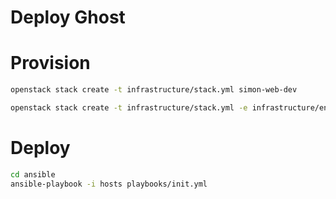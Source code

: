 # Deploy Ghost

# Provision

```bash
openstack stack create -t infrastructure/stack.yml simon-web-dev
```

```bash
openstack stack create -t infrastructure/stack.yml -e infrastructure/env/prod.yml simon-web-dev
```

# Deploy

```bash
cd ansible
ansible-playbook -i hosts playbooks/init.yml
```
